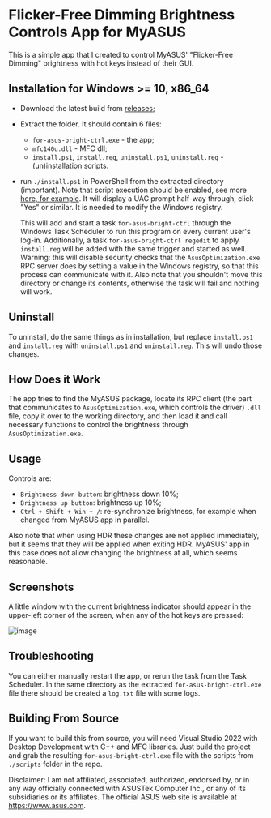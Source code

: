 # Flicker-Free Dimming Brightness Controls App for MyASUS
This is a simple app that I created to control MyASUS' "Flicker-Free Dimming" brightness with hot keys instead of their GUI.

## Installation for Windows >= 10, x86_64
- Download the latest build from [releases](https://github.com/NH5pml30/for-asus-bright-ctrl/releases);
- Extract the folder. It should contain 6 files:
  - `for-asus-bright-ctrl.exe` - the app;
  - `mfc140u.dll` - MFC dll;
  - `install.ps1`, `install.reg`, `uninstall.ps1`, `uninstall.reg` - (un)installation scripts.
- run `./install.ps1` in PowerShell from the extracted directory (important). Note that script execution should be enabled, see more [here, for example](https://superuser.com/questions/106360/how-to-enable-execution-of-powershell-scripts). It will display a UAC prompt half-way through, click "Yes" or similar. It is needed to modify the Windows registry.

  This will add and start a task `for-asus-bright-ctrl` through the Windows Task Scheduler to run this program on every current user's log-in. Additionally, a task `for-asus-bright-ctrl regedit` to apply `install.reg` will be added with the same trigger and started as well. Warning: this will disable security checks that the `AsusOptimization.exe` RPC server does by setting a value in the Windows registry, so that this process can communicate with it. Also note that you shouldn't move this directory or change its contents, otherwise the task will fail and nothing will work.

## Uninstall
To uninstall, do the same things as in installation, but replace `install.ps1` and `install.reg` with `uninstall.ps1` and `uninstall.reg`. This will undo those changes.

## How Does it Work
The app tries to find the MyASUS package, locate its RPC client (the part that communicates to `AsusOptimization.exe`, which controls the driver) `.dll` file, copy it over to the working directory, and then load it and call necessary functions to control the brightness through `AsusOptimization.exe`.

## Usage
Controls are:
- `Brightness down button`: brightness down 10%;
- `Brightness up button`: brightness up 10%;
- `Ctrl + Shift + Win + /`: re-synchronize brightness, for example when changed from MyASUS app in parallel.

Also note that when using HDR these changes are not applied immediately, but it seems that they will be applied when exiting HDR. MyASUS' app in this case does not allow changing the brightness at all, which seems reasonable.

## Screenshots
A little window with the current brightness indicator should appear in the upper-left corner of the screen, when any of the hot keys are pressed:

![image](https://github.com/NH5pml30/for-asus-bright-ctrl/assets/39946761/70fc0cd9-c5c8-4dcb-bac8-01fcca26bbd6)

## Troubleshooting
You can either manually restart the app, or rerun the task from the Task Scheduler. In the same directory as the extracted `for-asus-bright-ctrl.exe` file there should be created a `log.txt` file with some logs.

## Building From Source
If you want to build this from source, you will need Visual Studio 2022 with Desktop Development with C++ and MFC libraries. Just build the project and grab the resulting `for-asus-bright-ctrl.exe` file with the scripts from `./scripts` folder in the repo.

Disclaimer: I am not affiliated, associated, authorized, endorsed by, or in any way officially connected with ASUSTek Computer Inc., or any of its subsidiaries or its affiliates. The official ASUS web site is available at https://www.asus.com.
